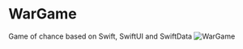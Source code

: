 # WarGame
Game of chance based on Swift, SwiftUI and SwiftData
![WarGame](https://github.com/farz1212/WarGame/assets/32451610/182f06c9-2506-49d4-a6ac-6cdfa287c0f1)
